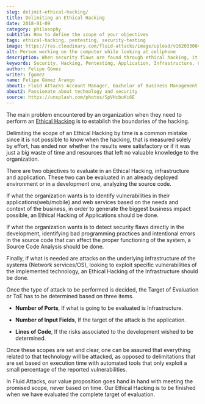```yaml
---
slug: delimit-ethical-hacking/
title: Delimiting an Ethical Hacking
date: 2018-01-09
category: philosophy
subtitle: How to define the scope of your objectives
tags: ethical-hacking, pentesting, security-testing
image: https://res.cloudinary.com/fluid-attacks/image/upload/v1620330847/blog/delimit-ethical-hacking/cover_l6krrp.webp
alt: Person working on the computer while looking at cellphone
description: When security flaws are found through ethical hacking, it is important to delimit the objectives' scope. Here we will talk about it.
keywords: Security, Hacking, Pentesting, Application, Infrastructure, Code, Ethical Hacking
author: Felipe Gómez
writer: fgomez
name: Felipe Gómez Arango
about1: Fluid Attacks Account Manager, Bachelor of Business Management
about2: Passionate about technology and security
source: https://unsplash.com/photos/SpVHcbuKi6E
---
```


The main problem encountered by an organization
when they need to perform an [Ethical Hacking](../../solutions/ethical-hacking/)
is to establish the boundaries of the hacking.

Delimiting the scope of an Ethical Hacking by time is a common mistake
since it is not possible to know when the hacking, that is measured
solely by effort, has ended nor whether the results were satisfactory or
if it was just a big waste of time and resources that left no valuable
knowledge to the organization.

There are two objectives to evaluate in an Ethical Hacking,
infrastructure and application. These two can be evaluated in an already
deployed environment or in a development one, analyzing the source code.

If what the organization wants is to identify vulnerabilities in their
applications(web/mobile) and web services based on the needs and context
of the business, in order to generate the biggest business impact
possible, an Ethical Hacking of Applications should be done.

If what the organization wants is to detect security flaws directly in
the development, identifying bad programming practices and intentional
errors in the source code that can affect the proper functioning of the
system, a Source Code Analysis should be done.

Finally, if what is needed are attacks on the underlying infrastructure
of the systems (Network services/OS), looking to exploit specific
vulnerabilities of the implemented technology, an Ethical Hacking of the
Infrastructure should be done.

Once the type of attack to be performed is decided, the Target of
Evaluation or ToE has to be determined based on three items.

- **Number of Ports**, If what is going to be evaluated is
  Infrastructure.

- **Number of Input Fields**, If the target of the attack is the
  application.

- **Lines of Code**, If the risks associated to the development wished
  to be determined.

Once these scopes are set and clear, one can be assured that everything
related to that technology will be attacked, as opposed to delimitations
that are set based on execution time with automated tools that only
exploit a small percentage of the reported vulnerabilities.

In Fluid Attacks, our value proposition goes hand in hand with meeting
the promised scope, never based on time. Our Ethical Hacking is to be
finished when we have evaluated the complete target of evaluation.
